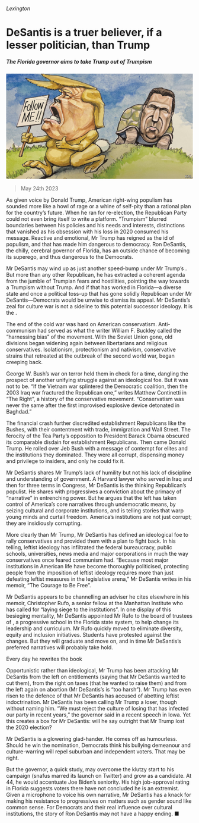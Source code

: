 ###### Lexington

# DeSantis is a truer believer, if a lesser politician, than Trump 

##### The Florida governor aims to take Trump out of Trumpism 

![image](images/20230527_USD000.jpg) 

> May 24th 2023 

As given voice by Donald Trump, American right-wing populism has sounded more like a howl of rage or a whine of self-pity than a rational plan for the country’s future. When he ran for re-election, the Republican Party could not even bring itself to write a platform. “Trumpism” blurred boundaries between his policies and his needs and interests, distinctions that vanished as his obsession with his loss in 2020 consumed his message. Reactive and emotional, Mr Trump has reigned as the id of populism, and that has made him dangerous to democracy. Ron DeSantis, the chilly, cerebral governor of Florida, has an outside chance of becoming its superego, and thus dangerous to the Democrats. 

Mr DeSantis may wind up as just another speed-bump under Mr Trump’s . But more than any other Republican, he has extracted a coherent agenda from the jumble of Trumpian fears and hostilities, pointing the way towards a Trumpism without Trump. And if that has worked in Florida—a diverse state and once a political toss-up that has gone solidly Republican under Mr DeSantis—Democrats would be unwise to dismiss its appeal. Mr DeSantis’s zeal for culture war is not a sideline to this potential successor ideology. It is the . 

The end of the cold war was hard on American conservatism. Anti-communism had served as what the writer William F. Buckley called the “harnessing bias” of the movement. With the Soviet Union gone, old divisions began widening again between libertarians and religious conservatives. Isolationism, protectionism and nativism, conservative strains that retreated at the outbreak of the second world war, began creeping back. 

George W. Bush’s war on terror held them in check for a time, dangling the prospect of another unifying struggle against an ideological foe. But it was not to be. “If the Vietnam war splintered the Democratic coalition, then the 2003 Iraq war fractured the Republican one,” writes Matthew Continetti in “The Right”, a history of the conservative movement. “Conservatism was never the same after the first improvised explosive device detonated in Baghdad.” 

The financial crash further discredited establishment Republicans like the Bushes, with their contentment with trade, immigration and Wall Street. The ferocity of the Tea Party’s opposition to President Barack Obama obscured its comparable disdain for establishment Republicans. Then came Donald Trump. He rolled over Jeb Bush with a message of contempt for elites and the institutions they dominated. They were all corrupt, dispensing money and privilege to insiders, and only he could fix it. 

Mr DeSantis shares Mr Trump’s lack of humility but not his lack of discipline and understanding of government. A Harvard lawyer who served in Iraq and then for three terms in Congress, Mr DeSantis is the thinking Republican’s populist. He shares with progressives a conviction about the primacy of “narrative” in entrenching power. But he argues that the left has taken control of America’s core narratives through undemocratic means, by seizing cultural and corporate institutions, and is telling stories that warp young minds and curtail freedom. America’s institutions are not just corrupt; they are insidiously corrupting. 

More clearly than Mr Trump, Mr DeSantis has defined an ideological foe to rally conservatives and provided them with a plan to fight back. In his telling, leftist ideology has infiltrated the federal bureaucracy, public schools, universities, news media and major corporations in much the way conservatives once feared communism had. “Because most major institutions in American life have become thoroughly politicised, protecting people from the imposition of leftist ideology requires more than just defeating leftist measures in the legislative arena,” Mr DeSantis writes in his memoir, “The Courage to Be Free”. 

Mr DeSantis appears to be channelling an adviser he cites elsewhere in his memoir, Christopher Rufo, a senior fellow at the Manhattan Institute who has called for “laying siege to the institutions”. In one display of this besieging mentality, Mr DeSantis appointed Mr Rufo to the board of trustees of , a progressive school in the Florida state system, to help change its leadership and curriculum. Mr Rufo quickly moved to eliminate diversity, equity and inclusion initiatives. Students have protested against the changes. But they will graduate and move on, and in time Mr DeSantis’s preferred narratives will probably take hold.

Every day he rewrites the book

Opportunistic rather than ideological, Mr Trump has been attacking Mr DeSantis from the left on entitlements (saying that Mr DeSantis wanted to cut them), from the right on taxes (that he wanted to raise them) and from the left again on abortion (Mr DeSantis’s  is “too harsh”). Mr Trump has even risen to the defence of  that Mr DeSantis has accused of abetting leftist indoctrination. Mr DeSantis has been calling Mr Trump a loser, though without naming him. “We must reject the culture of losing that has infected our party in recent years,” the governor said in a recent speech in Iowa. Yet this creates a box for Mr DeSantis: will he say outright that Mr Trump lost the 2020 election? 

Mr DeSantis is a glowering glad-hander. He comes off as humourless. Should he win the nomination, Democrats think his bullying demeanour and culture-warring will repel suburban and independent voters. That may be right. 

But the governor, a quick study, may overcome the klutzy start to his campaign (snafus marred its launch on Twitter) and grow as a candidate. At 44, he would accentuate Joe Biden’s seniority. His high job-approval rating in Florida suggests voters there have not concluded he is an extremist. Given a microphone to voice his own narrative, Mr DeSantis has a knack for making his resistance to progressives on matters such as gender sound like common sense. For Democrats and their real influence over cultural institutions, the story of Ron DeSantis may not have a happy ending. ■






